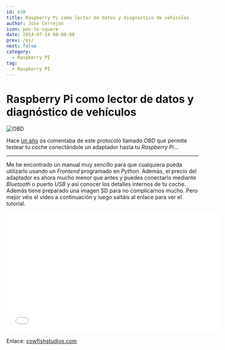```yaml
---
id: 430
title: Raspberry Pi como lector de datos y diagnóstico de vehículos
author: Jose Cerrejon
icon: pen-to-square
date: 2014-07-14 08:00:00
prev: /es/
next: false
category:
  - Raspberry PI
tag:
  - Raspberry PI
---
```


# Raspberry Pi como lector de datos y diagnóstico de vehículos

![OBD](/images/2014/07/obd.png)

Hace [un año](/post.php?id=207) os comentaba de este protocolo llamado *OBD* que permite testear tu coche conectándole un adaptador hasta tu *Raspberry Pi*...

- - -
Me he encontrado un manual muy sencillo para que cualquiera pueda utilizarlo usando un *Frontend* programado en *Python*. Además, el precio del adaptador es ahora mucho menor que antes y puedes conectarlo mediante *Bluetooth* o puerto *USB* y así conocer los detalles internos de tu coche. Además tiene preparado una imagen SD para no complicarnos mucho. Pero mejor véis el vídeo a continuación y luego saltáis al enlace para ver el tutorial.

<iframe width="560" height="315" src="//www.youtube.com/embed/UAwiVERLmDo" frameborder="0" allowfullscreen></iframe>

Enlace: [cowfishstudios.com](http://www.cowfishstudios.com/blog/obd-pi-raspberry-pi-displaying-car-diagnostics-obd-ii-data-on-an-aftermarket-head-unit)